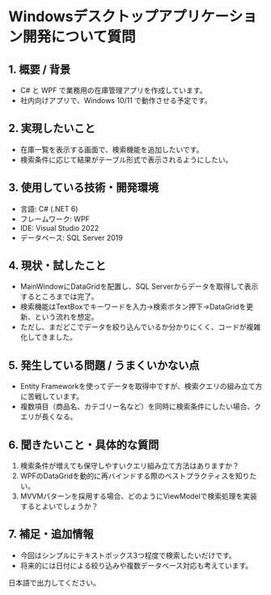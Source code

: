 # Windowsデスクトップアプリケーション開発について質問

## 1. 概要 / 背景
- C# と WPF で業務用の在庫管理アプリを作成しています。
- 社内向けアプリで、Windows 10/11 で動作させる予定です。

## 2. 実現したいこと
- 在庫一覧を表示する画面で、検索機能を追加したいです。
- 検索条件に応じて結果がテーブル形式で表示されるようにしたい。

## 3. 使用している技術・開発環境
- 言語: C# (.NET 6)
- フレームワーク: WPF
- IDE: Visual Studio 2022
- データベース: SQL Server 2019

## 4. 現状・試したこと
- MainWindowにDataGridを配置し、SQL Serverからデータを取得して表示するところまでは完了。
- 検索機能はTextBoxでキーワードを入力→検索ボタン押下→DataGridを更新、という流れを想定。
- ただし、まだどこでデータを絞り込んでいるか分かりにくく、コードが複雑化してきました。

## 5. 発生している問題 / うまくいかない点
- Entity Frameworkを使ってデータを取得中ですが、検索クエリの組み立て方に苦戦しています。
- 複数項目（商品名、カテゴリー名など）を同時に検索条件にしたい場合、クエリが長くなる。

## 6. 聞きたいこと・具体的な質問
1. 検索条件が増えても保守しやすいクエリ組み立て方法はありますか？
2. WPFのDataGridを動的に再バインドする際のベストプラクティスを知りたい。
3. MVVMパターンを採用する場合、どのようにViewModelで検索処理を実装するとよいでしょうか？

## 7. 補足・追加情報
- 今回はシンプルにテキストボックス3つ程度で検索したいだけです。
- 将来的には日付による絞り込みや複数データベース対応も考えています。

日本語で出力してください。
